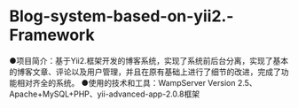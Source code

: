 # Blog-system-based-on-yii2.-Framework
●项目简介：基于Yii2.框架开发的博客系统，实现了系统前后台分离，实现了基本的博客文章、评论以及用户管理，并且在原有基础上进行了细节的改进，完成了功能相对齐全的系统。
●使用的技术和工具：WampServer Version 2.5、Apache+MySQL+PHP、yii-advanced-app-2.0.8框架
